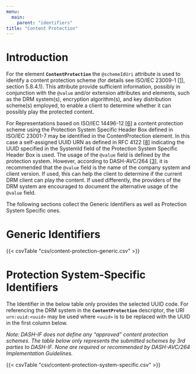 ```yaml
---
menu:
  main:
    parent: "identifiers"
title: "Content Protection"
---
```


# Introduction

For the element **`ContentProtection`** the `@schemeIdUri` attribute is used to
identify a content protection scheme (for details see ISO/IEC 23009-1
\[[1](/identifiers/references#23009-1)\], section 5.8.4.1). This attribute provide
sufficient information, possibly in conjunction with the `@value` and/or extension
attributes and elements, such as the DRM system(s), encryption algorithm(s),
and key distribution scheme(s) employed, to enable a client to determine whether
it can possibly play the protected content.

For Representations based on ISO/IEC 14496-12 \[[6](/identifiers/references#14496-12)\]
a content protection scheme using the Protection System Specific Header Box
defined in ISO/IEC 23001-7 may be identified in the ContentProtection element.
In this case a self-assigned UUID URN as defined in RFC 4122
\[[8](/identifiers/references#rfc4122)\] indicating the UUID specified in the
SystemId field of the Protection System Specific Header Box is used. The usage
of the `@value` field is defined by the protection system. However, according to
DASH-AVC/264 \[[3](/identifiers/references#dash264)\], it is recommended that the `@value`
field is the name of the company system and client version. If used, this can help
the client to determine if the current DRM client can play the content. If used
differently, the providers of the DRM system are encouraged to document the
alternative usage of the `@value` field.

The following sections collect the Generic Identifiers as well as Protection
System Specific ones.

# Generic Identifiers

{{< csvTable "csv/content-protection-generic.csv" >}}


# Protection System-Specific Identifiers

The Identifier in the below table only provides the selected UUID code.
For referencing the DRM system in the **`ContentProtection`** descriptor, the
URI `urn:uuid:<uuid>` may be used where `<uuid>` is to be replaced with the
UUID in the first column below.

*Note: DASH-IF does not define any “approved” content protection schemes.
The table below only represents the submitted schemes by 3rd parties to DASH-IF.
None are required or recommended by DASH-AVC/264 Implementation Guidelines.*

{{< csvTable "csv/content-protection-system-specific.csv" >}}

